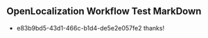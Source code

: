 ## OpenLocalization Workflow Test MarkDown
* e83b9bd5-43d1-466c-b1d4-de5e2e057fe2 
thanks!<!--HONumber=Mar16_HO1-->
